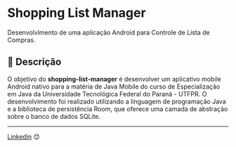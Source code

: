 # Shopping List Manager

Desenvolvimento de uma aplicação Android para Controle de Lista de Compras. 

## 🚀 Descrição

O objetivo do **shopping-list-manager** é desenvolver um aplicativo mobile Android nativo para a matéria de Java Mobile do curso de Especialização em Java da Universidade Tecnológica Federal do Paraná - UTFPR.
O desenvolvimento foi realizado utilizando a linguagem de programação Java e a biblioteca de persistência Room, que oferece uma camada de abstração sobre o banco de dados SQLite.


---
[Linkedin](https://www.linkedin.com/in/wellitonfernandes/) 😊